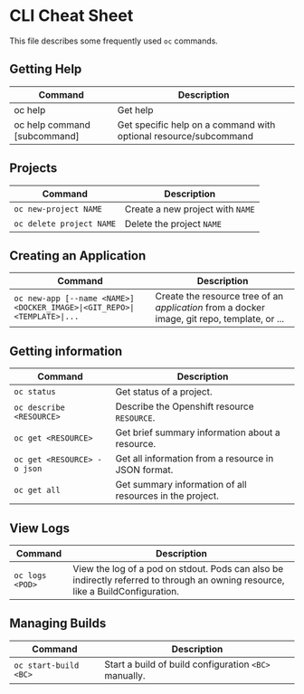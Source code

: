 # CLI Cheat Sheet
This file describes some frequently used `oc` commands.

## Getting Help
Command | Description
--------| -----------
oc help | Get help
oc help command [subcommand] | Get specific help on a command with optional resource/subcommand

## Projects
Command | Description
--------| -----------
`oc new-project NAME` | Create a new project with `NAME`
`oc delete project NAME` | Delete the project `NAME`

## Creating an Application
Command | Description
--------| -----------
`oc new-app [--name <NAME>] <DOCKER_IMAGE>\|<GIT_REPO>\|<TEMPLATE>\|...` | Create the resource tree of an _application_ from a docker image, git repo, template, or ...


## Getting information
Command | Description
--------| -----------
`oc status` | Get status of a project.
`oc describe <RESOURCE>` | Describe the Openshift resource `RESOURCE`.
`oc get <RESOURCE>` | Get brief summary information about a resource.
`oc get <RESOURCE> -o json` | Get all information from a resource in JSON format.
`oc get all` | Get summary information of all resources in the project.


## View Logs
Command | Description
--------| -----------
`oc logs <POD>` | View the log of a pod on stdout. Pods can also be indirectly referred to through an owning resource, like a BuildConfiguration.

## Managing Builds
Command | Description
--------| -----------
`oc start-build <BC>` | Start a build of build configuration `<BC>` manually.


